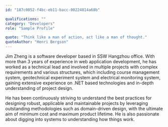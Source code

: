 ```yaml
---
id: "187c0052-f4bc-eb11-bacc-00224814a68b"

qualifications: ""
category: "Developers"
role: "Sample Profile"

quote: "Think like a man of action, act like a man of thought."
quoteAuthor: "Henri Bergson"
---
```


[Editing your profile]: https://github.com/SSWConsulting/People/wiki/3.-Editing-your-profile

Jim Zheng is a software developer based in SSW Hangzhou office. With more than 3 years of experience in web application development, he has worked as a technical lead and involved in multiple projects with complex requirements and various structures, which including course management system, geotechnical experiment system and electrical monitoring system, gaining extensive experience on .NET based technologies and in-depth understanding of project design.

He has been continuously striving to understand the best practices for designing robust, applicable and maintainable projects by leveraging outstanding methodologies such as domain-driven design, with the ultimate aim of minimum cost and maximum product lifetime. He is also passionate about digging into systems to understanding how things work.
